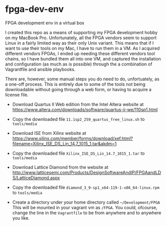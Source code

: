 # fpga-dev-env
FPGA development env in a virtual box

I created this repo as a means of supporting my FPGA development hobby on my MacBook Pro. Unfortunately, all the FPGA vendors seem to support Linux in a fairly limited way as their only Unix variant. This means that if I want to use their tools on my Mac, I have to run them in a VM. As I acquired different vendors FPGAs, I ended up needing these different vendors tool chains, so I have bundled them all into one VM, and captured the installation and configuration (as much as is possible) through the a combination of Vagrantfile and ansible playbooks.

There are, however, some manual steps you do need to do, unfortuately, as a one-off process. This is entirely due to some of the tools not being downloadable without going through a web form, or having to acquire a license file.

* Download Quartus II Web edition from the Intel Altera website at https://www.altera.com/downloads/software/quartus-ii-we/110sp1.html

* Copy the downloaded file `11.1sp2_259_quartus_free_linux.sh` to `tools/media`

* Download ISE from Xilinx website at https://www.xilinx.com/member/forms/download/xef.html?filename=Xilinx_ISE_DS_Lin_14.7_1015_1.tar&akdm=1
* Copy the downloaded file
`Xilinx_ISE_DS_Lin_14.7_1015_1.tar` to `tools/media`

* Download Lattice Diamond from the website at
http://www.latticesemi.com/Products/DesignSoftwareAndIP/FPGAandLDS/LatticeDiamond.aspx
* Copy the downloaded file `diamond_3_9-sp1_x64-119-1-x86_64-linux.rpm` to `tools/media`

* Create a directory under your home directory called `~/Development/FPGA`
  This will be mounted in your vagrant vm as `/FPGA`. You could, ofcourse, change the line in the `Vagrantfile` to be from anywhere and to anywhere you like.
